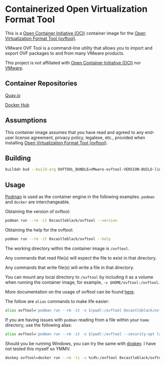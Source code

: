 # Containerized Open Virtualization Format Tool

This is a [Open Container Initiative (OCI)](https://www.opencontainers.org/) container image for the [Open Virtualization Format Tool (ovftool)](https://code.vmware.com/tool/ovf).

VMware OVF Tool is a command-line utility that allows you to import and export OVF packages to and from many VMware products.

This project is not affiliated with [Open Container Initiative (OCI)](https://www.opencontainers.org/) nor [VMware](https://www.vmware.com/).

## Container Repositories

[Quay.io](https://quay.io/repository/0xcastleblack/ovftool)

[Docker Hub](https://hub.docker.com/repository/docker/0xcastleblack/ovftool)

## Assumptions

This container image assumes that you have read and agreed to any end-user license agreement, privacy policy, legalese, etc., provided when installing [Open Virtualization Format Tool (ovftool)](https://code.vmware.com/tool/ovf).

## Building

```bash
buildah bud --build-arg OVFTOOL_BUNDLE=VMware-ovftool-VERSION-BUILD-lin.x86_64.bundle --build-arg BUILD_DATE=`date --utc +%FT%TZ` --tag 0xcastleblack/ovftool
```

## Usage

[Podman](https://podman.io/) is used as the container engine in the following examples. `podman` and `docker` are interchangeable.

Obtaining the version of ovftool:

```bash
podman run --rm -it 0xcastleblack/ovftool --version
```

Obtaining the help for the ovftool:

```bash
podman run --rm -it 0xcastleblack/ovftool --help
```

The working directory within the container image is `/ovftool`.

Any commands that read file(s) will expect the file to exist in that directory.

Any commands that write file(s) will write a file in that directory.

You can mount any local directory to `/ovftool` by including it as a volume when running the container image, for example, `-v $HOME/ovftool:/ovftool`.

More documentation on the usage of ovftool can be found [here](https://code.vmware.com/tool/ovf).

The follow are `alias` commands to make life easier:

```bash
alias ovftool='podman run --rm -it -v $(pwd):/ovftool 0xcastleblack/ovftool'
```

If you are having issues with `podman` reading from a file within your `home` directory, use the following alias:

```bash
alias ovftool='podman run --rm -it -v $(pwd):/ovftool --security-opt label=disable 0xcastleblack/ovftool'
```

Should you be running Windows, you can try the same with [doskey](https://docs.microsoft.com/en-us/windows-server/administration/windows-commands/doskey). I have not tested this myself so YMMV.

```bash
doskey ovftool=docker run --rm -ti -v %cd%:/ovftool 0xcastleblack/ovftool $*
```
